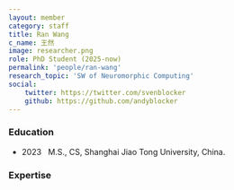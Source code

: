 ```yaml
---
layout: member
category: staff
title: Ran Wang
c_name: 王然
image: researcher.png
role: PhD Student (2025-now)
permalink: 'people/ran-wang'
research_topic: 'SW of Neuromorphic Computing'
social:
    twitter: https://twitter.com/svenblocker
    github: https://github.com/andyblocker
---
```


### <i class="fas fa-graduation-cap"></i> Education
- 2023 &nbsp; M.S., CS, Shanghai Jiao Tong University, China.

### Expertise